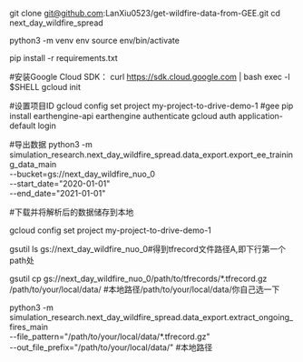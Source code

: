 git clone git@github.com:LanXiu0523/get-wildfire-data-from-GEE.git
cd next_day_wildfire_spread

python3 -m venv env
source env/bin/activate

pip install -r requirements.txt

#安装Google Cloud SDK：
curl https://sdk.cloud.google.com | bash
exec -l $SHELL
gcloud init

#设置项目ID
gcloud config set project my-project-to-drive-demo-1
#gee
pip install earthengine-api
earthengine authenticate
gcloud auth application-default login

#导出数据
python3 -m simulation_research.next_day_wildfire_spread.data_export.export_ee_training_data_main \
--bucket=gs://next_day_wildfire_nuo_0 \
--start_date="2020-01-01" \
--end_date="2021-01-01"

#下载并将解析后的数据储存到本地

gcloud config set project my-project-to-drive-demo-1

gsutil ls gs://next_day_wildfire_nuo_0#得到tfrecord文件路径A,即下行第一个path处

gsutil cp gs://next_day_wildfire_nuo_0/path/to/tfrecords/*.tfrecord.gz /path/to/your/local/data/  #本地路径/path/to/your/local/data/你自己选一下

python3 -m simulation_research.next_day_wildfire_spread.data_export.extract_ongoing_fires_main \
--file_pattern="/path/to/your/local/data/*.tfrecord.gz" \
--out_file_prefix="/path/to/your/local/data/" #本地路径

